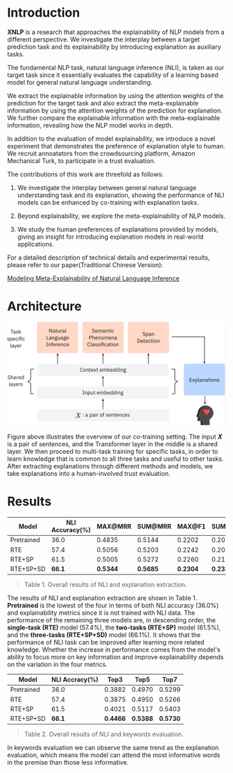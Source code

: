 # Introduction
**XNLP** is a research that approaches the explainability of NLP models from a different perspective. We investigate the interplay between a target prediction task and its explainability by introducing explanation as auxiliary tasks.

The fundamental NLP task, natural language inference (NLI), is taken as our target task since it essentially evaluates the capability of a learning based model for general natural language understanding.

We extract the explainable information by using the attention weights of the prediction for the target task and also extract the meta-explainable information by using the attention weights of the prediction for explanation. We further compare the explainable information with the meta-explainable information, revealing how the NLP model works in depth.

In addition to the evaluation of model explainability, we introduce a novel experiment that demonstrates the preference of explanation style to human. We recruit annoatators from the crowdsourcing platform, Amazon Mechanical Turk, to participate in a trust evaluation.

The contributions of this work are threefold as follows:

1. We investigate the interplay between general natural language understanding task and its explanation, showing the performance of NLI models can be enhanced by co-training with explanation tasks.

2. Beyond explainability, we explore the meta-explainability of NLP models.

3. We study the human preferences of explanations provided by models, giving an insight for introducing explanation models in real-world applications.

For a detailed description of technical details and experimental results, please refer to our paper(Traditional Chinese Version):

[Modeling Meta-Explainability of Natural Language Inference](http://thesis.lib.nccu.edu.tw/cgi-bin/gs32/gsweb.cgi/ccd=6ubRHU/record?r1=3&h1=0)

# Architecture
![Test!](figure/arch.png 'test')

Figure above illustrates the overview of our co-training setting. The input **_X_** is a pair of sentences, and the Transformer layer in the middle is a shared layer. We then proceed to multi-task training for specific tasks, in order to learn knowledge that is common to all three tasks and useful to other tasks. After extracting explanations through different methods and models, we take explanations into a human-involved trust evaluation.

# Results
Model|NLI Accuracy(%)|MAX@MRR|SUM@MRR|MAX@F1|SUM@F1|
---|---|---|---|---|---|
Pretrained|36.0|0.4835|0.5144|0.2202|0.2074|
RTE|57.4|0.5056|0.5203|0.2242|0.2057|
RTE+SP|61.5|0.5005|0.5272|0.2260|0.2125|
RTE+SP+SD|**66.1**|**0.5344**|**0.5685**|**0.2304**|**0.2330**|

>Table 1. Overall results of NLI and explanation extraction.

The results of NLI and explanation extraction are shown in Table 1.
**Pretrained** is the lowest of the four in terms of both NLI accuracy (36.0\%) and explainability metrics since it is not trained with NLI data. 
The performance of the remaining three models are, in descending order, the **single-task (RTE)** model (57.4\%), the **two-tasks (RTE+SP)** model (61.5\%), and the **three-tasks (RTE+SP+SD)** model (66.1\%). It shows that the performance of NLI task can be improved after learning more related knowledge. Whether the increase in performance comes from the model's ability to focus more on key information and improve explainability depends on the variation in the four metrics. 

Model|NLI Accracy(%)|Top3|Top5|Top7|
-|-|-|-|-|
Pretrained|36.0|0.3882|0.4970|0.5299|
RTE|57.4|0.3875|0.4950|0.5266|
RTE+SP|61.5|0.4021|0.5117|0.5403|
RTE+SP+SD|**66.1**|**0.4466**|**0.5388**|**0.5730**|
> Table 2. Overall results of NLI and keywords evaluation.

In keywords evaluation we can observe the same trend as the explanation evaluation, which means the model can attend the most informative words in the premise than those less informative.

